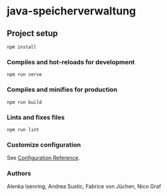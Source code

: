 # java-speicherverwaltung

## Project setup
```
npm install
```

### Compiles and hot-reloads for development
```
npm run serve
```

### Compiles and minifies for production
```
npm run build
```

### Lints and fixes files
```
npm run lint
```

### Customize configuration
See [Configuration Reference](https://cli.vuejs.org/config/).


### Authors
Alenka Isenring, 
Andrea Sustic, 
Fabrice von Jüchen, 
Nico Graf